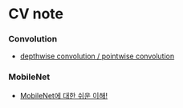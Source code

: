 # CV note

### Convolution

- [depthwise convolution / pointwise convolution](https://blog.naver.com/PostView.nhn?blogId=worb1605&logNo=221386398035&categoryNo=27&parentCategoryNo=0&viewDate=&currentPage=1&postListTopCurrentPage=1&from=search)



### MobileNet

- [MobileNet에 대한 쉬운 이해!](http://melonicedlatte.com/machinelearning/2019/11/01/212800.html)

